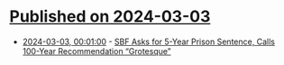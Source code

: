# [Published on 2024-03-03](index.md)

* [2024-03-03, 00:01:00](https://soylentnews.org/article.pl?sid=24/03/01/0759250&from=rss) - [SBF Asks for 5-Year Prison Sentence, Calls 100-Year Recommendation “Grotesque”](https://soylentnews.org/article.pl?sid=24/03/01/0759250&from=rss)
